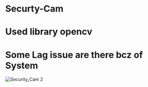 # Securty-Cam
# Used library opencv
# Some Lag issue are there bcz of System 
![Security_Cam 2](https://user-images.githubusercontent.com/92312713/145407699-a3937506-ef7c-4e89-8496-5e91c4c92b4d.jpg)
